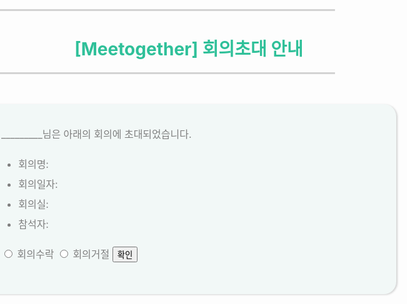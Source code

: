 ```yaml
---
title: "test"
categories: [front-end, vuejs]
tags: [doit]
comment: true
---
```

<!DOCTYPE html>
<html lang="en" dir="ltr">

<head>
	<meta charset="utf-8">
	<meta name="viewport" content="width=device-width, initial-scale=1.0">
	<title>Meetogether</title>
	<script>
		function status(){
			console.log('출력')
			let statusForm = document.statusForm;
			let idfAccount = '1';
			let idfReservation = '1';
			let status = document.getElementsByName('status');
			statusForm.action = `https://localhost:3000/reservation/changeInvitationStatus/${idfAccount}/${idfReservation}/${status}`;
			statusForm.submit();
		}
	</script>
</head>

<body style="height: 100vh; margin: 0; display:flex; justify-content: center; align-items: center;">
	<div>
		<hr style="background-color:lightgray; border: 0.5px solid lightgray; width: 85%;">
		<h1 style="	color: #2FC099;text-align: center;"> [Meetogether] 회의초대 안내</h1>
		<hr style="background-color:lightgray; border: 0.5px solid lightgray; width: 85%;">
		<div
			style="background: rgba(146, 207, 191, 0.1); box-shadow: 2px 1px 3px lightgray; border-radius: 20px;width: 600px; margin-top: 3em; padding: 2em;color: #7F7F7F;line-height: 2em;font-size: 1rem;">
			_________님은 아래의 회의에 초대되었습니다. <ul>
				<li>회의명: </li>
				<li>회의일자: </li>
				<li>회의실: </li>
				<li>참석자: </li>
			</ul>
			<form name="statusForm" method="post">
				<input type="radio" name="status" value="A"> 회의수락
				<input type="radio" name="status" value="R"> 회의거절
				<button onclick="status()">확인</button>
			</form>
		</div>
</body>

</html>
